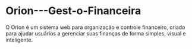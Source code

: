 # Orion---Gest-o-Financeira
O Orion é um sistema web para organização e controle financeiro, criado para ajudar usuários a gerenciar suas finanças de forma simples, visual e inteligente.
